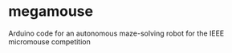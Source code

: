 megamouse
=========

Arduino code for an autonomous maze-solving robot for the IEEE micromouse competition
